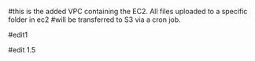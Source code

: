 #this is the added VPC containing the EC2. All files uploaded to a specific folder in ec2
#will be transferred to S3 via a cron job.

#edit1

#edit 1.5
